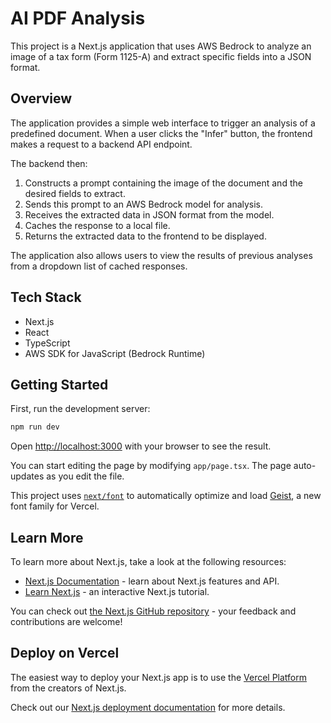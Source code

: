 # AI PDF Analysis

This project is a Next.js application that uses AWS Bedrock to analyze an image of a tax form (Form 1125-A) and extract specific fields into a JSON format.

## Overview

The application provides a simple web interface to trigger an analysis of a predefined document. When a user clicks the "Infer" button, the frontend makes a request to a backend API endpoint.

The backend then:

1. Constructs a prompt containing the image of the document and the desired fields to extract.
2. Sends this prompt to an AWS Bedrock model for analysis.
3. Receives the extracted data in JSON format from the model.
4. Caches the response to a local file.
5. Returns the extracted data to the frontend to be displayed.

The application also allows users to view the results of previous analyses from a dropdown list of cached responses.

## Tech Stack

- Next.js
- React
- TypeScript
- AWS SDK for JavaScript (Bedrock Runtime)

## Getting Started

First, run the development server:

```bash
npm run dev
```

Open [http://localhost:3000](http://localhost:3000) with your browser to see the result.

You can start editing the page by modifying `app/page.tsx`. The page auto-updates as you edit the file.

This project uses [`next/font`](https://nextjs.org/docs/app/building-your-application/optimizing/fonts) to automatically optimize and load [Geist](https://vercel.com/font), a new font family for Vercel.

## Learn More

To learn more about Next.js, take a look at the following resources:

- [Next.js Documentation](https://nextjs.org/docs) - learn about Next.js features and API.
- [Learn Next.js](https://nextjs.org/learn) - an interactive Next.js tutorial.

You can check out [the Next.js GitHub repository](https://github.com/vercel/next.js) - your feedback and contributions are welcome!

## Deploy on Vercel

The easiest way to deploy your Next.js app is to use the [Vercel Platform](https://vercel.com/new?utm_medium=default-template&filter=next.js&utm_source=create-next-app&utm_campaign=create-next-app-readme) from the creators of Next.js.

Check out our [Next.js deployment documentation](https://nextjs.org/docs/app/building-your-application/deploying) for more details.
